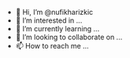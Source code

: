 - 👋 Hi, I’m @nufikharizkic
- 👀 I’m interested in ...
- 🌱 I’m currently learning ...
- 💞️ I’m looking to collaborate on ...
- 📫 How to reach me ...

<!---
nufikharizkic/nufikharizkic is a ✨ special ✨ repository because its `README.md` (this file) appears on your GitHub profile.
You can click the Preview link to take a look at your changes.
--->
